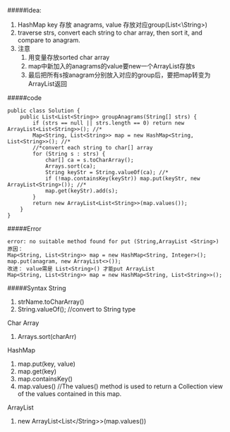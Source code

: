 #####Idea:
1. HashMap key 存放 anagrams, value 存放对应group(List\<\String\>\)
2. traverse strs, convert each string to char array, then sort it, and compare to anagram.
3. 注意
    1. 用变量存放sorted char array
    2. map中新加入的anagrams的value要new一个ArrayList存放s
    3. 最后把所有s按anagram分别放入对应的group后，要把map转变为ArrayList返回
    
#####code


```
public class Solution {
    public List<List<String>> groupAnagrams(String[] strs) {
        if (strs == null || strs.length == 0) return new ArrayList<List<String>>(); //*
        Map<String, List<String>> map = new HashMap<String, List<String>>(); //*
        //*convert each string to char[] array
        for (String s : strs) {
            char[] ca = s.toCharArray();
            Arrays.sort(ca);
            String keyStr = String.valueOf(ca); //*
            if (!map.containsKey(keyStr)) map.put(keyStr, new ArrayList<String>()); //*
            map.get(keyStr).add(s);
        }
        return new ArrayList<List<String>>(map.values());
    }
}
```
#####Error


```
error: no suitable method found for put (String,ArrayList <String>)
原因：
Map<String, List<String>> map = new HashMap<String, Integer>();
map.put(anagram, new ArrayList<>());
改进： value需是 List<String>() 才能put ArrayList
Map<String, List<String>> map = new HashMap<String, List<String>>();

```


#####Syntax
String
1. strName.toCharArray()
2. String.valueOf(); //convert to String type

Char Array
1. Arrays.sort(charArr)

HashMap
1. map.put(key, value)
2. map.get(key)
3. map.containsKey()
4. map.values() //The values() method is used to return a Collection view of the values contained in this map.

ArrayList
1. new ArrayList<List<\/String>>(map.values())

